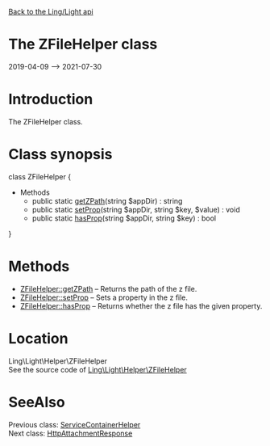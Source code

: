 [Back to the Ling/Light api](https://github.com/lingtalfi/Light/blob/master/doc/api/Ling/Light.md)



The ZFileHelper class
================
2019-04-09 --> 2021-07-30






Introduction
============

The ZFileHelper class.



Class synopsis
==============


class <span class="pl-k">ZFileHelper</span>  {

- Methods
    - public static [getZPath](https://github.com/lingtalfi/Light/blob/master/doc/api/Ling/Light/Helper/ZFileHelper/getZPath.md)(string $appDir) : string
    - public static [setProp](https://github.com/lingtalfi/Light/blob/master/doc/api/Ling/Light/Helper/ZFileHelper/setProp.md)(string $appDir, string $key, $value) : void
    - public static [hasProp](https://github.com/lingtalfi/Light/blob/master/doc/api/Ling/Light/Helper/ZFileHelper/hasProp.md)(string $appDir, string $key) : bool

}






Methods
==============

- [ZFileHelper::getZPath](https://github.com/lingtalfi/Light/blob/master/doc/api/Ling/Light/Helper/ZFileHelper/getZPath.md) &ndash; Returns the path of the z file.
- [ZFileHelper::setProp](https://github.com/lingtalfi/Light/blob/master/doc/api/Ling/Light/Helper/ZFileHelper/setProp.md) &ndash; Sets a property in the z file.
- [ZFileHelper::hasProp](https://github.com/lingtalfi/Light/blob/master/doc/api/Ling/Light/Helper/ZFileHelper/hasProp.md) &ndash; Returns whether the z file has the given property.





Location
=============
Ling\Light\Helper\ZFileHelper<br>
See the source code of [Ling\Light\Helper\ZFileHelper](https://github.com/lingtalfi/Light/blob/master/Helper/ZFileHelper.php)



SeeAlso
==============
Previous class: [ServiceContainerHelper](https://github.com/lingtalfi/Light/blob/master/doc/api/Ling/Light/Helper/ServiceContainerHelper.md)<br>Next class: [HttpAttachmentResponse](https://github.com/lingtalfi/Light/blob/master/doc/api/Ling/Light/Http/HttpAttachmentResponse.md)<br>
